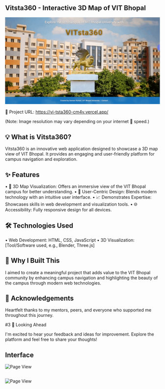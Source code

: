 ## Vitsta360 - Interactive 3D Map of VIT Bhopal
![Page View](https://github.com/SameerKumar24042004/VITsta360/blob/main/VITsta360%20videos/4.gif)

🔗 Project URL: https://vi-tsta360-cm4v.vercel.app/

(Note: Image resolution may vary depending on your internet 🛜 speed.)



## 💡 What is Vitsta360?

Vitsta360 is an innovative web application designed to showcase a 3D map view of VIT Bhopal. It provides an engaging and user-friendly platform for campus navigation and exploration.

 

## ✨ Features

•	📌 3D Map Visualization: Offers an immersive view of the VIT Bhopal campus for better understanding.
•	🎨 User-Centric Design: Blends modern technology with an intuitive user interface.
•	📈 Demonstrates Expertise: Showcases skills in web development and visualization tools.
•	🌐 Accessibility: Fully responsive design for all devices.



## 🛠️ Technologies Used

•	Web Development: HTML, CSS, JavaScript
•	3D Visualization: [Tool/Software used, e.g., Blender, Three.js]



## 🌟 Why I Built This

I aimed to create a meaningful project that adds value to the VIT Bhopal community by enhancing campus navigation and highlighting the beauty of the campus through modern web technologies.



## 🙌 Acknowledgements

Heartfelt thanks to my mentors, peers, and everyone who supported me throughout this journey.


#3 📣 Looking Ahead

I'm excited to hear your feedback and ideas for improvement. Explore the platform and feel free to share your thoughts!

## Interface 
![Page View](https://github.com/SameerKumar24042004/VITsta360/blob/main/VITsta360%20videos/2.gif)
##
![Page View](https://github.com/SameerKumar24042004/VITsta360/blob/main/VITsta360%20videos/3.gif)

